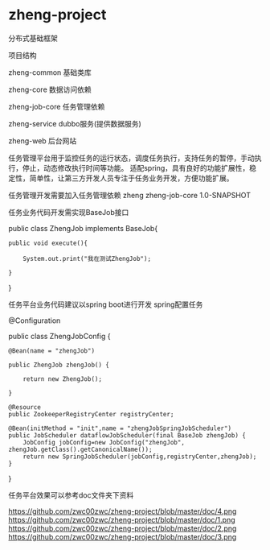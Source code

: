# zheng-project
分布式基础框架

项目结构

zheng-common    基础类库

zheng-core      数据访问依赖

zheng-job-core  任务管理依赖

zheng-service   dubbo服务(提供数据服务)

zheng-web       后台网站

任务管理平台用于监控任务的运行状态，调度任务执行，支持任务的暂停，手动执行，停止，动态修改执行时间等功能。
适配spring，具有良好的功能扩展性，稳定性，简单性，让第三方开发人员专注于任务业务开发，方便功能扩展。

任务管理开发需要加入任务管理依赖
<dependency>
    <groupId>zheng</groupId>
    <artifactId>zheng-job-core</artifactId>
    <version>1.0-SNAPSHOT</version>
</dependency>


任务业务代码开发需实现BaseJob接口

public class ZhengJob implements BaseJob{

	public void execute(){

		System.out.print("我在测试ZhengJob");

	}
	
}

任务平台业务代码建议以spring boot进行开发
spring配置任务

@Configuration

public class ZhengJobConfig {

    @Bean(name = "zhengJob")

    public ZhengJob zhengJob() {

        return new ZhengJob();

    }

    @Resource
    public ZookeeperRegistryCenter registryCenter;

    @Bean(initMethod = "init",name = "zhengJobSpringJobScheduler")
    public JobScheduler dataflowJobScheduler(final BaseJob zhengJob) {
        JobConfig jobConfig=new JobConfig("zhengJob", zhengJob.getClass().getCanonicalName());
        return new SpringJobScheduler(jobConfig,registryCenter,zhengJob);
    }
}

任务平台效果可以参考doc文件夹下资料

https://github.com/zwc00zwc/zheng-project/blob/master/doc/4.png
https://github.com/zwc00zwc/zheng-project/blob/master/doc/1.png
https://github.com/zwc00zwc/zheng-project/blob/master/doc/2.png
https://github.com/zwc00zwc/zheng-project/blob/master/doc/3.png
